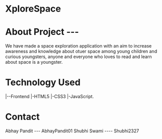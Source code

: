 # XploreSpace
# About Project ---
We have made a space exploration application with an aim to increase awareness and knowledge about otuer space among young children and curious youngsters, anyone and everyone who loves to read and learn about space is a youngster.

# Technology Used
|--Frontend
   |-HTML5
    |-CSS3
     |-JavaScript.

# Contact
Abhay Pandit --- AbhayPandit01
Shubhi Swami ---- Shubhi2327

























